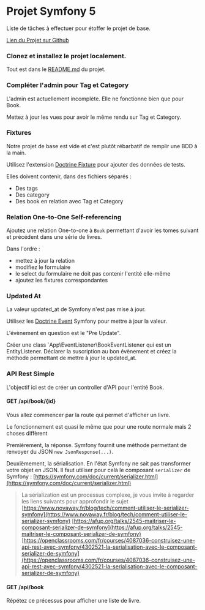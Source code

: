 # Projet Symfony 5

Liste de tâches à effectuer pour étoffer le projet de base.

[Lien du Projet sur Github](https://github.com/Alexandre-Peyron/symfony-training-course-project-sf5)


### Clonez et installez le projet localement.

Tout est dans le [README.md](https://github.com/Alexandre-Peyron/symfony-training-course-project-sf5/blob/master/README.md) du projet.

### Compléter l'admin pour Tag et Category

L'admin est actuellement incomplète. Elle ne fonctionne bien que pour Book.

Mettez à jour les vues pour avoir le même rendu sur Tag et Category.


### Fixtures

Notre projet de base est vide et c'est plutôt rébarbatif de remplir une BDD à la main.

Utilisez l'extension [Doctrine Fixture](https://symfony.com/doc/master/bundles/DoctrineFixturesBundle/index.html) pour ajouter des données de tests.

Elles doivent contenir, dans des fichiers séparés :
- Des tags
- Des category
- Des book en relation avec Tag et Category 

### Relation One-to-One Self-referencing

Ajoutez une relation One-to-one à `Book` permettant d'avoir les tomes suivant et précédent dans une série de livres.

Dans l'ordre : 
- mettez à jour la relation
- modifiez le formulaire
- le select du formulaire ne doit pas contenir l'entité elle-même
- ajoutez les fixtures correspondantes


### Updated At

La valeur updated_at de Symfony n'est pas mise à jour.

Utilisez les [Doctrine Event](https://symfony.com/doc/current/doctrine/events.html) Symfony pour mettre à jour la valeur.

L'évènement en question est le "Pre Update".

Créer une class `App\EventListener\BookEventListener qui est un EntityListener. Déclarer la suscription au bon évènement et créez la méthode permettant de mettre à jour le updated_at.


### API Rest Simple

L'objectif ici est de créer un controller d'API pour l'entité Book.

#### GET /api/book/{id}

Vous allez commencer par la route qui permet d'afficher un livre.

Le fonctionnement est quasi le même que pour une route normale mais 2 choses diffèrent

Premièrement, la réponse. Symfony fournit une méthode permettant de renvoyer du JSON `new JsonResponse(...)`.

Deuxièmement, la sérialisation. En l'état Symfony ne sait pas transformer votre objet en JSON. Il faut utiliser pour celà le composant `serializer` de Symfony : [https://symfony.com/doc/current/serializer.html](https://symfony.com/doc/current/serializer.html)

> La sérialization est un processus complexe, je vous invite à regarder les liens suivants pour approfondir le sujet
> [https://www.novaway.fr/blog/tech/comment-utiliser-le-serializer-symfony](https://www.novaway.fr/blog/tech/comment-utiliser-le-serializer-symfony)
> [https://afup.org/talks/2545-maitriser-le-composant-serializer-de-symfony](https://afup.org/talks/2545-maitriser-le-composant-serializer-de-symfony)
> [https://openclassrooms.com/fr/courses/4087036-construisez-une-api-rest-avec-symfony/4302521-la-serialisation-avec-le-composant-serializer-de-symfony](https://openclassrooms.com/fr/courses/4087036-construisez-une-api-rest-avec-symfony/4302521-la-serialisation-avec-le-composant-serializer-de-symfony)


#### GET /api/book

Répétez ce précessus pour afficher une liste de livre.




